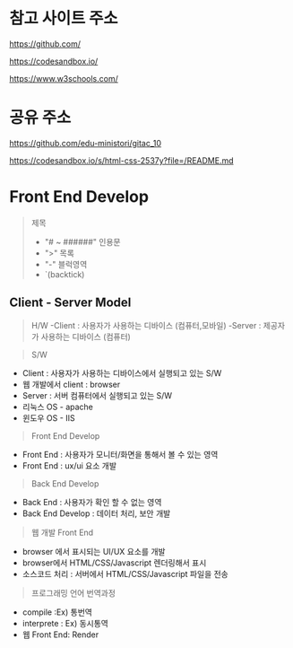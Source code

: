 # 참고 사이트 주소

https://github.com/

https://codesandbox.io/

https://www.w3schools.com/

# 공유 주소

https://github.com/edu-ministori/gitac_10

https://codesandbox.io/s/html-css-2537y?file=/README.md

# Front End Develop

> 제목
>
> - "# ~ ######"
>   인용문
> - ">"
>   목록
> - "-"
>   블럭영역
> - `(backtick)

## Client - Server Model

> H/W
> -Client : 사용자가 사용하는 디바이스 (컴퓨터,모바일)
> -Server : 제공자가 사용하는 디바이스 (컴퓨터)

> S/W

- Client : 사용자가 사용하는 디바이스에서 실행되고 있는 S/W
- 웹 개발에서 client : browser
- Server : 서버 컴퓨터에서 실행되고 있는 S/W
- 리눅스 OS - apache
- 윈도우 OS - IIS

> Front End Develop

- Front End : 사용자가 모니터/화면을 통해서 볼 수 있는 영역
- Front End : ux/ui 요소 개발

> Back End Develop

- Back End : 사용자가 확인 할 수 없는 영역
- Back End Develop : 데이터 처리, 보안 개발

> 웹 개발 Front End

- browser 에서 표시되는 UI/UX 요소를 개발
- browser에서 HTML/CSS/Javascript 렌더링해서 표시
- 소스코드 처리 : 서버에서 HTML/CSS/Javascript 파일을 전송

> 프로그래밍 언어 번역과정

- compile :Ex) 통번역
- interprete : Ex) 동시통역
- 웹 Front End: Render

